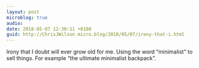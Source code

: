 ```yaml
---
layout: post
microblog: true
audio: 
date: 2018-05-07 12:30:11 +0100
guid: http://ChrisJWilson.micro.blog/2018/05/07/irony-that-i.html
---
```

Irony that I doubt will ever grow old for me. Using the word “minimalist” to sell things. For example “the ultimate minimalist backpack”. 
